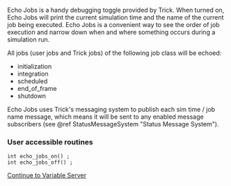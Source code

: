 
Echo Jobs is a handy debugging toggle provided by Trick. When turned on, Echo Jobs will print the current simulation time and
the name of the current job being executed. Echo Jobs is a convenient way to see the order of job execution and narrow down when
and where something occurs during a simulation run.

All jobs (user jobs and Trick jobs) of the following job class will be echoed:

- initialization
- integration
- scheduled 
- end_of_frame
- shutdown

Echo Jobs uses Trick's messaging system to publish each sim time / job name message,
which means it will be sent to any enabled message subscribers (see  @ref StatusMessageSystem "Status Message System").

### User accessible routines

```
int echo_jobs_on() ;
int echo_jobs_off() ;
```

[Continue to Variable Server](Variable-Server)
